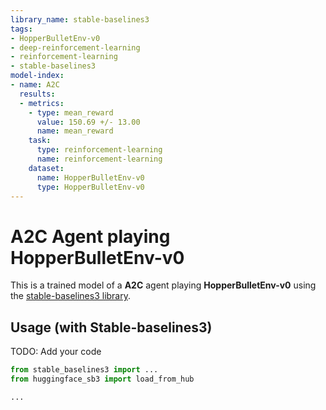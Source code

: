 ```yaml
---
library_name: stable-baselines3
tags:
- HopperBulletEnv-v0
- deep-reinforcement-learning
- reinforcement-learning
- stable-baselines3
model-index:
- name: A2C
  results:
  - metrics:
    - type: mean_reward
      value: 150.69 +/- 13.00
      name: mean_reward
    task:
      type: reinforcement-learning
      name: reinforcement-learning
    dataset:
      name: HopperBulletEnv-v0
      type: HopperBulletEnv-v0
---
```


# **A2C** Agent playing **HopperBulletEnv-v0**
This is a trained model of a **A2C** agent playing **HopperBulletEnv-v0**
using the [stable-baselines3 library](https://github.com/DLR-RM/stable-baselines3).

## Usage (with Stable-baselines3)
TODO: Add your code


```python
from stable_baselines3 import ...
from huggingface_sb3 import load_from_hub

...
```
